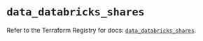 # `data_databricks_shares`

Refer to the Terraform Registry for docs: [`data_databricks_shares`](https://registry.terraform.io/providers/databricks/databricks/1.49.0/docs/data-sources/shares).
